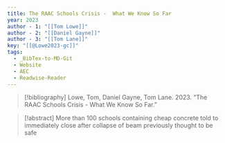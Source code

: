 ```yaml
---
title: The RAAC Schools Crisis -  What We Know So Far
year: 2023
author - 1: "[[Tom Lowe]]"
author - 2: "[[Daniel Gayne]]"
author - 3: "[[Tom Lane]]"
key: "[[@Lowe2023-gc]]"
tags:
  - _BibTex-to-MD-Git
  - Website
  - AEC
  - Readwise-Reader
---
```


> [!bibliography]
> Lowe, Tom, Daniel Gayne, Tom Lane. 2023. “The RAAC Schools Crisis -  What We Know So Far.” 

> [!abstract]
> More than 100 schools containing cheap concrete told to immediately close after collapse of beam previously thought to be safe